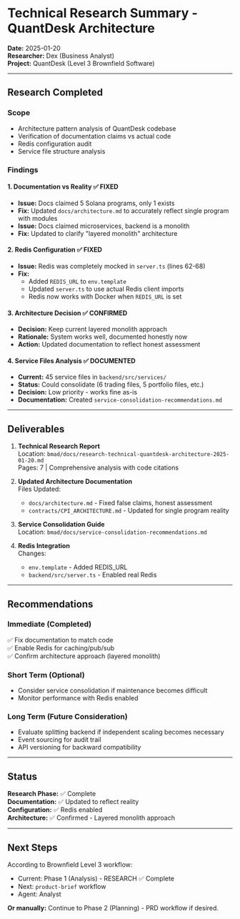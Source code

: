 # Technical Research Summary - QuantDesk Architecture

**Date:** 2025-01-20  
**Researcher:** Dex (Business Analyst)  
**Project:** QuantDesk (Level 3 Brownfield Software)  

---

## Research Completed

### Scope
- Architecture pattern analysis of QuantDesk codebase
- Verification of documentation claims vs actual code
- Redis configuration audit
- Service file structure analysis

### Findings

#### 1. Documentation vs Reality ✅ FIXED
- **Issue:** Docs claimed 5 Solana programs, only 1 exists
- **Fix:** Updated `docs/architecture.md` to accurately reflect single program with modules
- **Issue:** Docs claimed microservices, backend is a monolith
- **Fix:** Updated to clarify "layered monolith" architecture

#### 2. Redis Configuration ✅ FIXED
- **Issue:** Redis was completely mocked in `server.ts` (lines 62-68)
- **Fix:** 
  - Added `REDIS_URL` to `env.template`
  - Updated `server.ts` to use actual Redis client imports
  - Redis now works with Docker when `REDIS_URL` is set

#### 3. Architecture Decision ✅ CONFIRMED
- **Decision:** Keep current layered monolith approach
- **Rationale:** System works well, documented honestly now
- **Action:** Updated documentation to reflect honest assessment

#### 4. Service Files Analysis ✅ DOCUMENTED
- **Current:** 45 service files in `backend/src/services/`
- **Status:** Could consolidate (6 trading files, 5 portfolio files, etc.)
- **Decision:** Low priority - works fine as-is
- **Documentation:** Created `service-consolidation-recommendations.md`

---

## Deliverables

1. **Technical Research Report**  
   Location: `bmad/docs/research-technical-quantdesk-architecture-2025-01-20.md`  
   Pages: 7 | Comprehensive analysis with code citations

2. **Updated Architecture Documentation**  
   Files Updated:
   - `docs/architecture.md` - Fixed false claims, honest assessment
   - `contracts/CPI_ARCHITECTURE.md` - Updated for single program reality

3. **Service Consolidation Guide**  
   Location: `bmad/docs/service-consolidation-recommendations.md`

4. **Redis Integration**  
   Changes:
   - `env.template` - Added REDIS_URL
   - `backend/src/server.ts` - Enabled real Redis

---

## Recommendations

### Immediate (Completed)
✅ Fix documentation to match code  
✅ Enable Redis for caching/pub/sub  
✅ Confirm architecture approach (layered monolith)

### Short Term (Optional)
- Consider service consolidation if maintenance becomes difficult
- Monitor performance with Redis enabled

### Long Term (Future Consideration)
- Evaluate splitting backend if independent scaling becomes necessary
- Event sourcing for audit trail
- API versioning for backward compatibility

---

## Status

**Research Phase:** ✅ Complete  
**Documentation:** ✅ Updated to reflect reality  
**Configuration:** ✅ Redis enabled  
**Architecture:** ✅ Confirmed - Layered monolith approach  

---

## Next Steps

According to Brownfield Level 3 workflow:
- Current: Phase 1 (Analysis) - RESEARCH ✅ Complete
- Next: `product-brief` workflow
- Agent: Analyst

**Or manually:** Continue to Phase 2 (Planning) - PRD workflow if desired.

